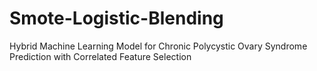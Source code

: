 # Smote-Logistic-Blending
Hybrid Machine Learning Model for Chronic Polycystic Ovary Syndrome Prediction with Correlated Feature Selection 
